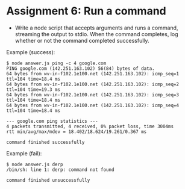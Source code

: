 # Assignment 6: Run a command
* Write a node script that accepts arguments and runs a command, streaming the output to stdio. When the command completes, log whether or not the command completed successfully.

Example (success):
```
$ node answer.js ping -c 4 google.com
PING google.com (142.251.163.102) 56(84) bytes of data.
64 bytes from wv-in-f102.1e100.net (142.251.163.102): icmp_seq=1 ttl=104 time=18.4 ms
64 bytes from wv-in-f102.1e100.net (142.251.163.102): icmp_seq=2 ttl=104 time=19.3 ms
64 bytes from wv-in-f102.1e100.net (142.251.163.102): icmp_seq=3 ttl=104 time=18.4 ms
64 bytes from wv-in-f102.1e100.net (142.251.163.102): icmp_seq=4 ttl=104 time=18.4 ms

--- google.com ping statistics ---
4 packets transmitted, 4 received, 0% packet loss, time 3004ms
rtt min/avg/max/mdev = 18.402/18.624/19.261/0.367 ms

command finished successfully
```

Example (fail):
```
$ node answer.js derp
/bin/sh: line 1: derp: command not found

command finished unsuccessfully
```
